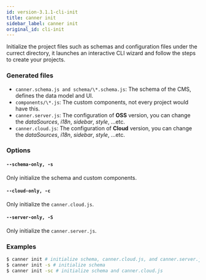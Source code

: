 ```yaml
---
id: version-3.1.1-cli-init
title: canner init
sidebar_label: canner init
original_id: cli-init
---
```



Initialize the project files such as schemas and configuration files under the currect directory, it launches an interactive CLI wizard and follow the steps to create your projects.

### Generated files

- `canner.schema.js and schema/\*.schema.js`:
The schema of the CMS, defines the data model and UI.
- `components/\*.js`:
The custom components, not every project would have this.
- `canner.server.js`:
The configuration of **OSS** version, you can change the *dataSources*, *i18n*, *sidebar*, *style*, ...etc.
- `canner.cloud.js`:
The configuration of **Cloud** version, you can change the *dataSources*, *i18n*, *sidebar*, *style*, ...etc.


### Options

#### `--schema-only, -s`
Only initialize the schema and custom components.

#### `--cloud-only, -c`
Only initialize the `canner.cloud.js`.

#### `--server-only, -S`
Only initialize the `canner.server.js`.


### Examples

```sh
$ canner init # initialize schema, canner.cloud.js, and canner.server.js
$ canner init -s # initialize schema
$ canner init -sc # initialize schema and canner.cloud.js
```